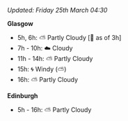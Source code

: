 *Updated: Friday 25th March 04:30*

**Glasgow**

* 5h, 6h: :partly_sunny: Partly Cloudy [:foggy: as of 3h]
* 7h - 10h: :cloud: Cloudy
* 11h - 14h: :partly_sunny: Partly Cloudy
* 15h: :cyclone: Windy (:partly_sunny:)
* 16h: :partly_sunny: Partly Cloudy

**Edinburgh**

* 5h - 16h: :partly_sunny: Partly Cloudy
